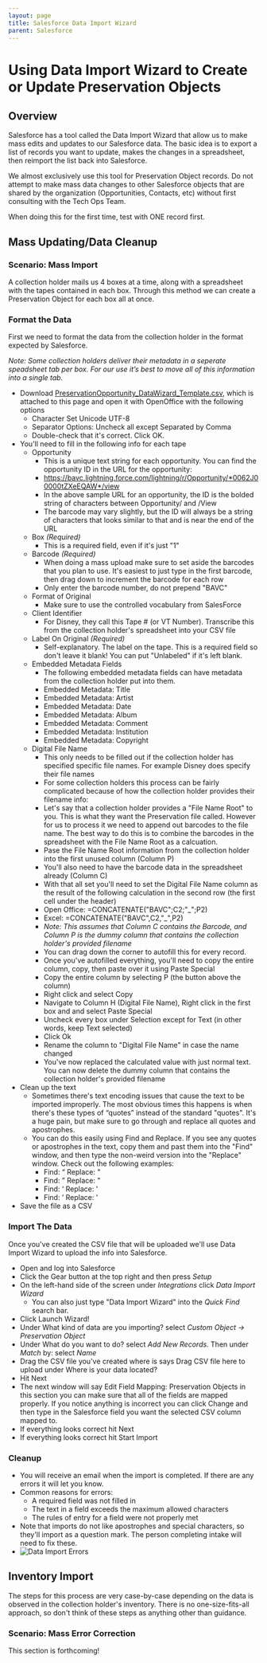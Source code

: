 ```yaml
---
layout: page
title: Salesforce Data Import Wizard
parent: Salesforce
---
```



#  Using Data Import Wizard to Create or Update Preservation Objects

## Overview

Salesforce has a tool called the Data Import Wizard that allow us to make mass edits and updates to our Salesforce data. The basic idea is to export a list of records you want to update, makes the changes in a spreadsheet, then reimport the list back into Salesforce.

We almost exclusively use this tool for Preservation Object records. Do not attempt to make mass data changes to other Salesforce objects that are shared by the organization (Opportunities, Contacts, etc) without first consulting with the Tech Ops Team.

When doing this for the first time, test with ONE record first.

## Mass Updating/Data Cleanup

### Scenario: Mass Import

A collection holder mails us 4 boxes at a time, along with a spreadsheet with the tapes contained in each box. Through this method we can create a Preservation Object for each box all at once.

### Format the Data

First we need to format the data from the collection holder in the format expected by Salesforce.

_Note: Some collection holders deliver their metadata in a seperate speadsheet tab per box. For our use it’s best to move all of this information into a single tab._

* Download [PreservationOpportunity_DataWizard_Template.csv]({{site.baseurl}}/assets/files/PreservationOpportunity_DataWizard_Template.csv), which is attached to this page and open it with OpenOffice with the following options
  - Character Set Unicode UTF-8
  - Separator Options: Uncheck all except Separated by Comma
  - Double-check that it's correct. Click OK.
* You'll need to fill in the following info for each tape
  - Opportunity
      + This is a unique text string for each opportunity. You can find the opportunity ID in the URL for the opportunity:
      + https://bavc.lightning.force.com/lightning/r/Opportunity/*0062J00000tZXeEQAW*/view
      + In the above sample URL for an opportunity, the ID is the bolded string of characters between Opportunity/ and /View
      + The barcode may vary slightly, but the ID will always be a string of characters that looks similar to that and is near the end of the URL
  - Box *(Required)*
      + This is a required field, even if it's just "1"
  - Barcode *(Required)*
      + When doing a mass upload make sure to set aside the barcodes that you plan to use. It's easiest to just type in the first barcode, then drag down to increment the barcode for each row
      + Only enter the barcode number, do not prepend "BAVC"
  - Format of Original
      + Make sure to use the controlled vocabulary from SalesForce
  - Client Identifier
      + For Disney, they call this Tape # (or VT Number). Transcribe this from the collection holder's spreadsheet into your CSV file
  - Label On Original *(Required)*
      + Self-explanatory. The label on the tape. This is a required field so don't leave it blank! You can put "Unlabeled" if it's left blank.
  - Embedded Metadata Fields
      + The following embedded metadata fields can have metadata from the collection holder put into them.
      + Embedded Metadata: Title
      + Embedded Metadata: Artist
      + Embedded Metadata: Date
      + Embedded Metadata: Album
      + Embedded Metadata: Comment
      + Embedded Metadata: Institution
      + Embedded Metadata: Copyright
  - Digital File Name
      + This only needs to be filled out if the collection holder has specified specific file names. For example Disney does specify their file names
      + For some collection holders this process can be fairly complicated because of how the collection holder provides their filename info:
      + Let's say that a collection holder provides a "File Name Root" to you. This is what they want the Preservation file called. However for us to process it we need to append out barcodes to the file name. The best way to do this is to combine the barcodes in the spreadsheet with the File Name Root as a calcuation.
      + Pase the File Name Root information from the collection holder into the first unused column (Column P)
      + You'll also need to have the barcode data in the spreadsheet already (Column C)
      + With that all set you'll need to set the Digital File Name column as the result of the following calculation in the second row (the first cell under the header)
      + Open Office: =CONCATENATE("BAVC";C2;"_";P2)
      + Excel: =CONCATENATE("BAVC",C2,"_",P2)
      + _Note: This assumes that Column C contains the Barcode, and Column P is the dummy column that contains the collection holder's provided filename_
      + You can drag down the corner to autofill this for every record.
      + Once you've autofilled everything, you'll need to copy the entire column, copy, then paste over it using Paste Special
      + Copy the entire column by selecting P (the button above the column)
      + Right click and select Copy
      + Navigate to Column H (Digital File Name), Right click in the first box and and select Paste Special
      + Uncheck every box under Selection except for Text (in other words, keep Text selected)
      + Click Ok
      + Rename the column to "Digital File Name" in case the name changed
      + You've now replaced the calculated value with just normal text. You can now delete the dummy column that contains the collection holder's provided filename
* Clean up the text
  - Sometimes there's text encoding issues that cause the text to be imported improperly. The most obvious times this happens is when there's these types of “quotes” instead of the standard "quotes". It's a huge pain, but make sure to go through and replace all quotes and apostrophes.
  - You can do this easily using Find and Replace. If you see any quotes or apostrophes in the text, copy them and past them into the "Find" window, and then type the non-weird version into the "Replace" window. Check out the following examples:
    + Find: “ Replace: "
    + Find: ” Replace: "
    + Find: ‘ Replace: '
    + Find: ’ Replace: '
* Save the file as a CSV

### Import The Data

Once you've created the CSV file that will be uploaded we'll use Data Import Wizard to upload the info into Salesforce.

* Open and log into Salesforce
* Click the Gear button at the top right and then press _Setup_
* On the left-hand side of the screen under _Integrations_ click _Data Import Wizard_
  + You can also just type "Data Import Wizard" into the _Quick Find_ search bar.
* Click Launch Wizard!
* Under What kind of data are you importing? select _Custom Object -> Preservation Object_
* Under What do you want to do? select _Add New Records_. Then under _Match_ by: select _Name_
* Drag the CSV file you've created where is says Drag CSV file here to upload under Where is your data located?
* Hit Next
* The next window will say Edit Field Mapping: Preservation Objects in this section you can make sure that all of the fields are mapped properly. If you notice anything is incorrect you can click Change and then type in the Salesforce field you want the selected CSV column mapped to.
* If everything looks correct hit Next
* If everything looks correct hit Start Import


### Cleanup

* You will receive an email when the import is completed. If there are any errors it will let you know.
* Common reasons for errors:
  - A required field was not filled in
  - The text in a field exceeds the maximum allowed characters
  - The rules of entry for a field were not properly met
* Note that imports do not like apostrophes and special characters, so they'll import as a question mark. The person completing intake will need to fix these.
* ![Data Import Errors]({{site.baseurl}}/assets/images/SalesforceImportError.png)


## Inventory Import
The steps for this process are very case-by-case depending on the data is observed in the collection holder's inventory. There is no one-size-fits-all approach, so don't think of these steps as anything other than guidance.

### Scenario: Mass Error Correction

This section is forthcoming!
